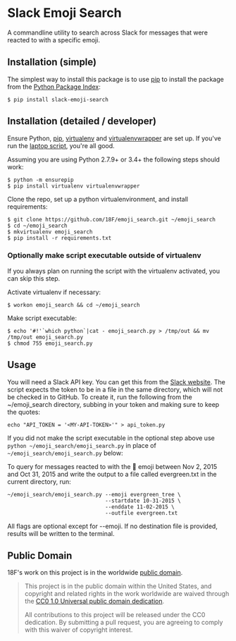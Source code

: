 # Slack Emoji Search

A commandline utility to search across Slack for messages that were reacted to with a specific emoji.

## Installation (simple)

The simplest way to install this package is to use [pip](https://pip.pypa.io/en/stable/installing/) to install the package from the [Python Package Index](https://pypi.python.org/pypi/slack-emoji-search):

    $ pip install slack-emoji-search

## Installation (detailed / developer)

Ensure Python, [pip](https://pip.pypa.io/en/stable/installing/), [virtualenv](https://virtualenv.readthedocs.org/en/latest/installation.html) and [virtualenvwrapper](http://virtualenvwrapper.readthedocs.org/en/latest/install.html) are set up. If you've run the [laptop script](https://github.com/18F/laptop), you're all good.

Assuming you are using Python 2.7.9+ or 3.4+ the following steps should work:

    $ python -m ensurepip
    $ pip install virtualenv virtualenvwrapper

Clone the repo, set up a python virtualenvironment, and install requirements:

    $ git clone https://github.com/18F/emoji_search.git ~/emoji_search
    $ cd ~/emoji_search
    $ mkvirtualenv emoji_search
    $ pip install -r requirements.txt

### Optionally make script executable outside of virtualenv

If you always plan on running the script with the virtualenv activated, you can skip this step.

Activate virtualenv if necessary:

    $ workon emoji_search && cd ~/emoji_search

Make script executable:

    $ echo '#!'`which python`|cat - emoji_search.py > /tmp/out && mv /tmp/out emoji_search.py
    $ chmod 755 emoji_search.py

## Usage

You will need a Slack API key. You can get this from the [Slack website](https://api.slack.com/web). The script expects the token to be in a file in the same directory, which will not be checked in to GitHub. To create it, run the following from the ~/emoji_search directory, subbing in your token and making sure to keep the quotes:

    echo "API_TOKEN = '<MY-API-TOKEN>'" > api_token.py

If you did not make the script executable in the optional step above use `python ~/emoji_search/emoji_search.py` in place of `~/emoji_search/emoji_search.py` below:

To query for messages reacted to with the :evergreen_tree: emoji between Nov 2, 2015 and Oct 31, 2015 and write the output to a file called evergreen.txt in the current directory, run:

    ~/emoji_search/emoji_search.py --emoji evergreen_tree \
                                   --startdate 10-31-2015 \
                                   --enddate 11-02-2015 \
                                   --outfile evergreen.txt
All flags are optional except for --emoji. If no destination file is provided, results will be written to the terminal.

## Public Domain
18F's work on this project is in the worldwide [public domain](LICENSE.md).

> This project is in the public domain within the United States, and copyright and related rights in the work worldwide are waived through the [CC0 1.0 Universal public domain dedication](https://creativecommons.org/publicdomain/zero/1.0/).
>
> All contributions to this project will be released under the CC0 dedication. By submitting a pull request, you are agreeing to comply with this waiver of copyright interest.
